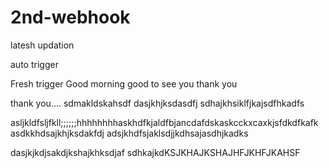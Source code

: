 # 2nd-webhook
latesh updation

auto trigger

Fresh trigger
Good morning
good to see you
thank you

thank you....
sdmakldskahsdf
dasjkhjksdasdfj
sdhajkhsiklfjkajsdfhkadfs


asljkldfsljfkll;;;;;;hhhhhhhhaskhdfkjaldfbjancdafdskaskcckxcaxkjsfdkdfkafk
asdkkhdsajkhjksdakfdj
adsjkhdfsjaklsdjjkdhsajasdhjkadks

dasjkjkdjsakdjkshajkhksdjaf
sdhkajkdKSJKHAJKSHAJHFJKHFJKAHSF
